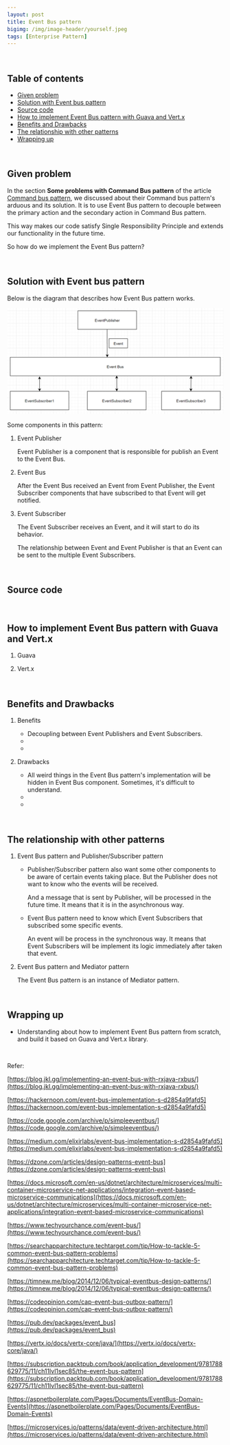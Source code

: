 ```yaml
---
layout: post
title: Event Bus pattern
bigimg: /img/image-header/yourself.jpeg
tags: [Enterprise Pattern]
---
```





<br>

## Table of contents
- [Given problem](#given-problem)
- [Solution with Event bus pattern](#solution-with-event-bus-pattern)
- [Source code](#source-code)
- [How to implement Event Bus pattern with Guava and Vert.x](#how-to-implement-event-bus-pattern-with-guava-and-vert.x)
- [Benefits and Drawbacks](#benefits-and-drawbacks)
- [The relationship with other patterns](#the-relationship-with-other-patterns)
- [Wrapping up](#wrapping-up)


<br>

## Given problem

In the section **Some problems with Command Bus pattern** of the article [Command bus pattern](https://ducmanhphan.github.io/2020-12-02-command-bus-pattern/), we discussed about their Command bus pattern's arduous and its solution. It is to use Event Bus pattern to decouple between the primary action and the secondary action in Command Bus pattern.

This way makes our code satisfy Single Responsibility Principle and extends our functionality in the future time.

So how do we implement the Event Bus pattern?

<br>

## Solution with Event bus pattern

Below is the diagram that describes how Event Bus pattern works.

![](../img/design-pattern/event-bus/event-bus.png)

Some components in this pattern:
1. Event Publisher

    Event Publisher is a component that is responsible for publish an Event to the Event Bus.

2. Event Bus

    After the Event Bus received an Event from Event Publisher, the Event Subscriber components that have subscribed to that Event will get notified.

3. Event Subscriber

    The Event Subscriber receives an Event, and it will start to do its behavior.

    The relationship between Event and Event Publisher is that an Event can be sent to the multiple Event Subscribers.

<br>

## Source code





<br>

## How to implement Event Bus pattern with Guava and Vert.x

1. Guava




2. Vert.x




<br>

## Benefits and Drawbacks

1. Benefits

    - Decoupling between Event Publishers and Event Subscribers.
    - 
    - 


2. Drawbacks

    - All weird things in the Event Bus pattern's implementation will be hidden in Event Bus component. Sometimes, it's difficult to understand.
    - 
    - 

<br>

## The relationship with other patterns

1. Event Bus pattern and Publisher/Subscriber pattern

    - Publisher/Subscriber pattern also want some other components to be aware of certain events taking place. But the Publisher does not want to know who the events will be received.

        And a message that is sent by Publisher, will be processed in the future time. It means that it is in the asynchronous way.

    - Event Bus pattern need to know which Event Subscribers that subscribed some specific events.

        An event will be process in the synchronous way. It means that Event Subscribers will be implement its logic immediately after taken that event.

2. Event Bus pattern and Mediator pattern

    The Event Bus pattern is an instance of Mediator pattern.

<br>

## Wrapping up

- Understanding about how to implement Event Bus pattern from scratch, and build it based on Guava and Vert.x library.

<br>

Refer:

[https://blog.jkl.gg/implementing-an-event-bus-with-rxjava-rxbus/](https://blog.jkl.gg/implementing-an-event-bus-with-rxjava-rxbus/)

[https://hackernoon.com/event-bus-implementation-s-d2854a9fafd5](https://hackernoon.com/event-bus-implementation-s-d2854a9fafd5)

[https://code.google.com/archive/p/simpleeventbus/](https://code.google.com/archive/p/simpleeventbus/)

[https://medium.com/elixirlabs/event-bus-implementation-s-d2854a9fafd5](https://medium.com/elixirlabs/event-bus-implementation-s-d2854a9fafd5)

[https://dzone.com/articles/design-patterns-event-bus](https://dzone.com/articles/design-patterns-event-bus)

[https://docs.microsoft.com/en-us/dotnet/architecture/microservices/multi-container-microservice-net-applications/integration-event-based-microservice-communications](https://docs.microsoft.com/en-us/dotnet/architecture/microservices/multi-container-microservice-net-applications/integration-event-based-microservice-communications)

[https://www.techyourchance.com/event-bus/](https://www.techyourchance.com/event-bus/)

[https://searchapparchitecture.techtarget.com/tip/How-to-tackle-5-common-event-bus-pattern-problems](https://searchapparchitecture.techtarget.com/tip/How-to-tackle-5-common-event-bus-pattern-problems)

[https://timnew.me/blog/2014/12/06/typical-eventbus-design-patterns/](https://timnew.me/blog/2014/12/06/typical-eventbus-design-patterns/)

[https://codeopinion.com/cap-event-bus-outbox-pattern/](https://codeopinion.com/cap-event-bus-outbox-pattern/)

[https://pub.dev/packages/event_bus](https://pub.dev/packages/event_bus)

[https://vertx.io/docs/vertx-core/java/](https://vertx.io/docs/vertx-core/java/)

[https://subscription.packtpub.com/book/application_development/9781788629775/11/ch11lvl1sec85/the-event-bus-pattern](https://subscription.packtpub.com/book/application_development/9781788629775/11/ch11lvl1sec85/the-event-bus-pattern)

[https://aspnetboilerplate.com/Pages/Documents/EventBus-Domain-Events](https://aspnetboilerplate.com/Pages/Documents/EventBus-Domain-Events)

[https://microservices.io/patterns/data/event-driven-architecture.html](https://microservices.io/patterns/data/event-driven-architecture.html)